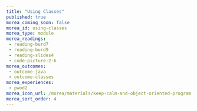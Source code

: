 ```yaml
---
title: "Using Classes"
published: true
morea_coming_soon: false
morea_id: using-classes
morea_type: module
morea_readings:
 - reading-burd7
 - reading-burd9
 - reading-slides4
 - code-picture-2-6
morea_outcomes:
 - outcome-java
 - outcome-classes
morea_experiences:
 - pwod2
morea_icon_url: /morea/materials/keep-calm-and-object-oriented-program.png
morea_sort_order: 4
---
```



